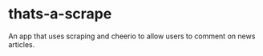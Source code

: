 # thats-a-scrape
An app that uses scraping and cheerio to allow users to comment on news articles. 

